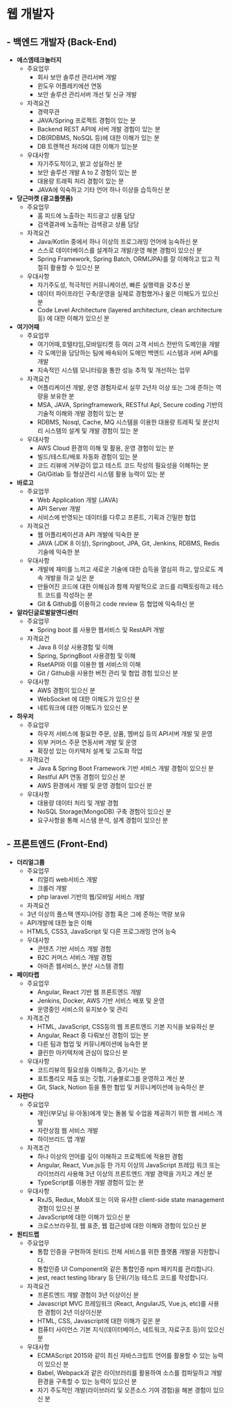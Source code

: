 # 웹 개발자

## - 백엔드 개발자 (Back-End)

- **에스엠테크놀러지** 
  - 주요업무
    - 회사 보안 솔루션 관리서버 개발
    - 윈도우 어플레키에션 연동
    - 보안 솔루션 관리서버 개선 및 신규 개발
  - 자격요건
    - 경력무관
    - JAVA/Spring 프로젝트 경험이 있는 분
    - Backend REST API에 서버 개발 경험이 있는 분
    - DB(RDBMS, NoSQL 등)에 대한 이해가 있는 분
    - DB 트랜잭션 처리에 대한 이해가 있는분
  - 우대사항
    - 자기주도적이고, 밝고 성실하신 분
    - 보안 솔루션 개발 A to Z 경험이 있는 분
    - 대용량 트래픽 처리 경험이 있는 분
    - JAVA에 익숙하고 기타 언어 하나 이상을 습득하신 분
- **당근마켓 (광고플랫폼)**
  - 주요업무
    - 홈 피드에 노출하는 피드광고 상품 담당
    - 검색결과에 노출하는 검색광고 상품 담당
  - 자격요건
    - Java/Kotlin 중에서 하나 이상의 프로그래밍 언어에 능숙하신 분
    - 스스로 데이터베이스를 설계하고 개발/운영 해본 경험이 있으신 분
    - Spring Framework, Spring Batch, ORM(JPA)를 잘 이해하고 있고 적절히 활용할 수 있으신 분
  - 우대사항
    - 자기주도성, 적극적인 커뮤니케이션, 빠른 실행력을 갖추신 분
    - 데이터 파이프라인 구축/운영을 실제로 경험했거나 옾은 이해도가 있으신 분
    - Code Level Architecture (layered architecture, clean architecture 등) 에 대한 이해가 있으신 분
- **여기어때**
  - 주요업무
    - 여기어때,호텔타임,모바일티켓 등 여러 고객 서비스 전반의 도메인을 개발
    - 각 도메인을 담당하는 팀에 배속되어 도메인 백엔드 시스템과 서버 API를 개발
    - 지속적인 시스템 모니터링을 통한 성능 추적 및 개선하는 업무
  - 자격요건
    - 어플리케이션 개발, 운영 경험자로서 실무 2년차 이상 또는 그에 준하는 역량을 보유한 분
    - MSA, JAVA, Springframework, RESTful ApI, Secure coding 기반의 기술적 이해와 개발 경험이 있는 분
    - RDBMS, Nosql, Cache, MQ 시스템을 이용한 대용량 트레픽 및 분산처리 시스템의 설계 및 개발 경험이 있는 분
  - 우대사항
    - AWS Cloud 환경의 이해 및 활용, 운영 경험이 있는 분
    - 빌드/테스트/배포 자동화 경험이 있는 분
    - 코드 리뷰에 거부감이 없고 테스트 코드 작성의 필요성을 이해하는 분
    - Git/Gitlab 등 형상관리 시스템 활용 능력이 있는 분
- **바로고**
  - 주요업무
    - Web Application 개발 (JAVA)
    - API Server 개발
    - 서비스에 반영되는 데이터를 다루고 프론트, 기획과 긴밀한 협업
  - 자격요건
    - 웹 어플리케이션과 API 개발에 익숙한 분
    - JAVA (JDK 8 이상), Springboot, JPA, Git, Jenkins, RDBMS, Redis 기술에 익숙한 분
  - 우대사항
    - 개발에 재미를 느끼고 새로운 기술에 대한 습득을 열심히 하고, 앞으로도 계속 개발을 하고 싶은 분
    - 만들어진 코드에 대한 이해심과 함께 자발적으로 코드를 리팩토링하고 테스트 코드를 작성하는 분
    - Git & Github를 이용하고 code review 등 협업에 익숙하신 분
- **알라딘글로벌알앤디센터**
  - 주요업무
    - Spring boot 를 사용한 웹서비스 및 RestAPI 개발
  - 자격요건
    - Java 8 이상 사용경험 및 이해
    - Spring, SpringBoot 사용경험 및 이해
    - RsetAPI와 이를 이용한 웹 서비스의 이해
    - Git / Github을 사용한 버전 관리 및 협업 경험 있으신 분
  - 우대사항
    - AWS 경험이 있으신 분
    - WebSocket 에 대한 이해도가 있으신 분
    - 네트워크에 대한 이해도가 있으신 분
- **하우저**
  - 주요업무
    - 하우저 서비스에 필요한 주문, 상품, 멤버십 등의 API서버 개발 및 운영
    - 외부 커머스 주문 연동서버 개발 및 운영
    - 확장성 있는 아키텍처 설계 및 고도화 작업
  - 자격요건
    - Java & Spring Boot Framework 기반 서비스 개발 경험이 있으신 분
    - Restful API 연동 경험이 있으신 분
    - AWS 환경에서 개발 및 운영 경험이 있으신 분
  - 우대사항
    - 대용량 데이터 처리 및 개발 경험
    - NoSQL Storage(MongoDB) 구축 경험이 있으신 분
    - 요구사항을 통해 시스템 분석, 설계 경험이 있으신 분

## - 프론트엔드 (Front-End)

- **더리얼그룹**
  - 주요업무
    - 리얼리 web서비스 개발
    - 크롤러 개발
    - php laravel 기반의 웹/모바일 서비스 개발
  -  자격요건
    - 3년 이상의 풀스택 엔지니어링 경험 혹은 그에 준하는 역량 보유
    - API개발에 대한 높은 이해
    - HTML5, CSS3, JavaScript 및 다른 프로그래밍 언어 능숙
  - 우대사항
    - 콘텐츠 기반 서비스 개발 경험
    - B2C 커머스 서비스 개발 경험
    - 아마존 웹서비스, 분산 시스템 경험
- **페이타랩**
  - 주요업무
    - Angular, React 기반 웹 프론트엔드 개발
    - Jenkins, Docker, AWS 기반 서비스 배포 및 운영
    - 운영중인 서비스의 유지보수 및 관리
  - 자격조건
    - HTML, JavaScript, CSS등의 웹 프론트엔드 기본 지식을 보유하신 분
    - Angular, React 중 다뤄보신 경험이 있는 분
    - 다른 팀과 협업 및 커뮤니케이션에 능숙한 분
    - 클린한 아키텍처에 관심이 많으신 분
  - 우대사항
    - 코드리뷰의 필요성을 이해하고, 즐기시는 분
    - 포트폴리오 제출 또는 깃헙, 기술블로그를 운영하고 계신 분
    - Git, Slack, Notion 등을 통한 협업 및 커뮤니케이션에 능숙하신 분
- **자란다**
  - 주요업무
    - 개인(부모님 유·아동)에게 맞는 돌봄 및 수업을 제공하기 위한 웹 서비스 개발
    - 자란상점 웹 서비스 개발
    - 하이브리드 앱 개발
  - 자격조건
    - 하나 이상의 언어를 깊이 이해하고 프로젝트에 적용한 경험
    - Angular, React, Vue.js등 한 가지 이상의 JavaScript 프레임 워크 또는 라이브러리 사용해 3년 이상의 프론트엔드 개발 경력을 가지고 계신 분
    - TypeScript를 이용한 개발 경험이 있는 분
  - 우대사항
    - RxJS, Redux, MobX 또는 이와 유사한 client-side state management 경험이 있으신 분
    - JavaScript에 대한 이해가 있으신 분
    - 크로스브라우징, 웹 표준, 웹 접근성에 대한 이해와 경험이 있으신 분
- **원티드랩**
  - 주요업무
    - 통합 인증을 구현하여 원티드 전체 서비스를 위한 플랫폼 개발을 지원합니다. 
    - 통합인증 UI Component와 같은 통합인증 npm 패키지를 관리합니다. 
    - jest, react testing library 등 단위/기능 테스트 코드를 작성합니다.  
  - 자격요건
    - 프론트엔드 개발 경험이 3년 이상이신 분
    - Javascript MVC 프레임워크 (React, AngularJS, Vue.js, etc)를 사용한 경험이  2년 이상이신분
    - HTML, CSS, Javascript에 대한 이해가 깊은 분
    - 컴퓨터 사이언스 기본 지식(데이터베이스, 네트워크, 자료구조 등)이 있으신 분
  - 우대사항
    - ECMAScript 2015와 같이 최신 자바스크립트 언어를 활용할 수 있는 능력이 있으신 분
    - Babel, Webpack과 같은 라이브러리를 활용하여 소스를 컴파일하고 개발환경을 구축할 수 있는 능력이 있으신 분
    - 자기 주도적인 개발(라이브러리 및 오픈소스 기여 경험)을 해본 경험이 있으신 분



